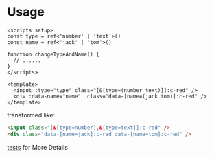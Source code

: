 # Usage

```vue
<scripts setup>
const type = ref<'number' | 'text'>()
const name = ref<'jack' | 'tom'>()

function changeTypeAndName() {
  // ......
}
</scripts>

<template>
  <input :type="type" class="[&[type=(number text)]]:c-red" />
  <div :data-name="name"  class="data-[name=(jack tom)]:c-red" />
</template>
```

transformed like:
```html
<input class="[&[type=number],&[type=text]]:c-red" />
<div class="data-[name=jack]:c-red data-[name=tom]:c-red" />
```

[tests](https://github.com/lvjiaxuan/transformer-attribute-values-group/blob/main/index.test.js) for More Details